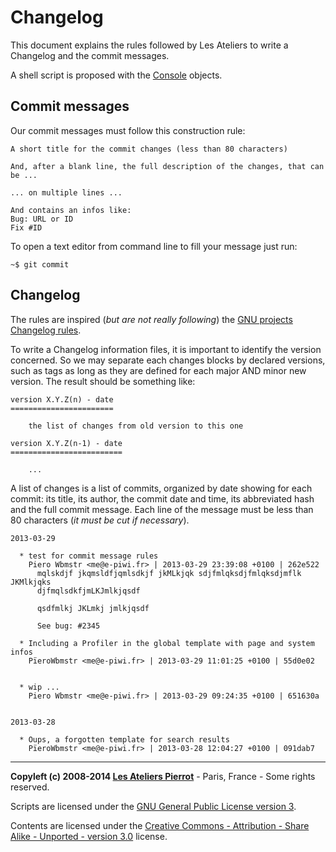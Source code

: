 Changelog
=========

This document explains the rules followed by Les Ateliers to write a Changelog and the
commit messages.

A shell script is proposed with the [Console](Console.md) objects.


Commit messages
---------------

Our commit messages must follow this construction rule:

    A short title for the commit changes (less than 80 characters)
    
    And, after a blank line, the full description of the changes, that can be ...
    
    ... on multiple lines ...
    
    And contains an infos like:
    Bug: URL or ID
    Fix #ID

To open a text editor from command line to fill your message just run:

    ~$ git commit


Changelog
---------

The rules are inspired (*but are not really following*) the [GNU projects Changelog rules](http://www.gnu.org/prep/standards/html_node/Change-Logs.html#Change-Logs).

To write a Changelog information files, it is important to identify the version concerned.
So we may separate each changes blocks by declared versions, such as tags as long as they
are defined for each major AND minor new version. The result should be something like:

    version X.Y.Z(n) - date
    =======================
    
        the list of changes from old version to this one
    
    version X.Y.Z(n-1) - date
    =========================

        ...

A list of changes is a list of commits, organized by date showing for each commit: its title,
its author, the commit date and time, its abbreviated hash and the full commit message. Each
line of the message must be less than 80 characters (*it must be cut if necessary*).

    2013-03-29

      * test for commit message rules
        Piero Wbmstr <me@e-piwi.fr> | 2013-03-29 23:39:08 +0100 | 262e522
          mqlskdjf jkqmsldfjqmlsdkjf jkMLkjqk sdjfmlqksdjfmlqksdjmflk JKMlkjqks
          djfmqlsdkfjmLKJmlkjqsdf
          
          qsdfmlkj JKLmkj jmlkjqsdf
          
          See bug: #2345   

      * Including a Profiler in the global template with page and system infos
        PïeroWbmstr <me@e-piwi.fr> | 2013-03-29 11:01:25 +0100 | 55d0e02
        

      * wip ...
        Piero Wbmstr <me@e-piwi.fr> | 2013-03-29 09:24:35 +0100 | 651630a
        

    2013-03-28

      * Oups, a forgotten template for search results
        PïeroWbmstr <me@e-piwi.fr> | 2013-03-28 12:04:27 +0100 | 091dab7



----
**Copyleft (c) 2008-2014 [Les Ateliers Pierrot](http://www.ateliers-pierrot.fr/)** - Paris, France - Some rights reserved.

Scripts are licensed under the [GNU General Public License version 3](http://www.gnu.org/licenses/gpl.html).

Contents are licensed under the [Creative Commons - Attribution - Share Alike - Unported - version 3.0](http://creativecommons.org/licenses/by-sa/3.0/) license.
